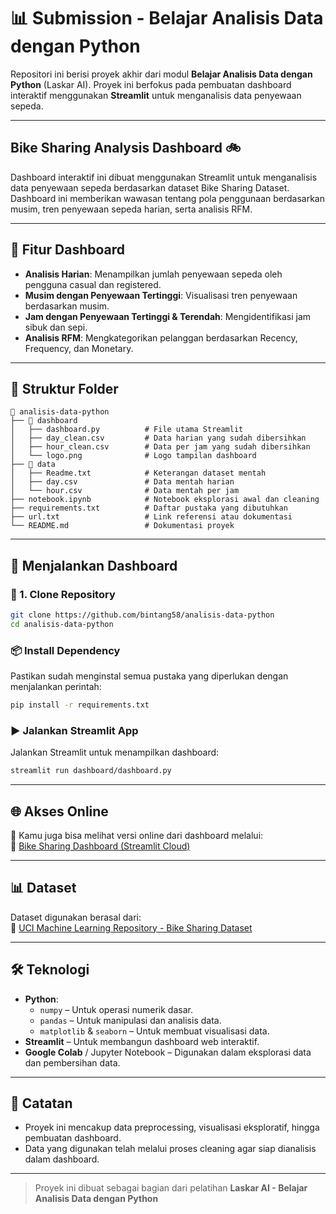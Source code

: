 # 📊 Submission - Belajar Analisis Data dengan Python

Repositori ini berisi proyek akhir dari modul **Belajar Analisis Data dengan Python** (Laskar AI). Proyek ini berfokus pada pembuatan dashboard interaktif menggunakan **Streamlit** untuk menganalisis data penyewaan sepeda.

---

## Bike Sharing Analysis Dashboard 🚲

Dashboard interaktif ini dibuat menggunakan Streamlit untuk menganalisis data penyewaan sepeda berdasarkan dataset Bike Sharing Dataset. Dashboard ini memberikan wawasan tentang pola penggunaan berdasarkan musim, tren penyewaan sepeda harian, serta analisis RFM.

---

## 📌 Fitur Dashboard

- **Analisis Harian**: Menampilkan jumlah penyewaan sepeda oleh pengguna casual dan registered.
- **Musim dengan Penyewaan Tertinggi**: Visualisasi tren penyewaan berdasarkan musim.
- **Jam dengan Penyewaan Tertinggi & Terendah**: Mengidentifikasi jam sibuk dan sepi.
- **Analisis RFM**: Mengkategorikan pelanggan berdasarkan Recency, Frequency, dan Monetary.

---

## 📂 Struktur Folder

```plaintext
📂 analisis-data-python
├── 📂 dashboard
│   ├── dashboard.py          # File utama Streamlit
│   ├── day_clean.csv         # Data harian yang sudah dibersihkan
│   ├── hour_clean.csv        # Data per jam yang sudah dibersihkan
│   └── logo.png              # Logo tampilan dashboard
├── 📂 data
│   ├── Readme.txt            # Keterangan dataset mentah
│   ├── day.csv               # Data mentah harian
│   └── hour.csv              # Data mentah per jam
├── notebook.ipynb            # Notebook eksplorasi awal dan cleaning
├── requirements.txt          # Daftar pustaka yang dibutuhkan
├── url.txt                   # Link referensi atau dokumentasi
└── README.md                 # Dokumentasi proyek
```

---

## 🚀 Menjalankan Dashboard

### 🔁 1. Clone Repository

```bash
git clone https://github.com/bintang58/analisis-data-python
cd analisis-data-python
```

### 📦 Install Dependency

Pastikan sudah menginstal semua pustaka yang diperlukan dengan menjalankan perintah:

```bash
pip install -r requirements.txt
```

### ▶️ Jalankan Streamlit App

Jalankan Streamlit untuk menampilkan dashboard:

```bash
streamlit run dashboard/dashboard.py
```

---

## 🌐 Akses Online

📍 Kamu juga bisa melihat versi online dari dashboard melalui:  
🔗 [Bike Sharing Dashboard (Streamlit Cloud)](https://bike-sharing-dashboards.streamlit.app/)

---

## 📊 Dataset

Dataset digunakan berasal dari:  
🔗 [UCI Machine Learning Repository - Bike Sharing Dataset](https://drive.google.com/file/d/1RaBmV6Q6FYWU4HWZs80Suqd7KQC34diQ/view)

---

## 🛠️ Teknologi

- **Python**:
  - `numpy` – Untuk operasi numerik dasar.
  - `pandas` – Untuk manipulasi dan analisis data.
  - `matplotlib` & `seaborn` – Untuk membuat visualisasi data.
- **Streamlit** – Untuk membangun dashboard web interaktif.
- **Google Colab** / Jupyter Notebook – Digunakan dalam eksplorasi data dan pembersihan data.


---

## 📝 Catatan

- Proyek ini mencakup data preprocessing, visualisasi eksploratif, hingga pembuatan dashboard.
- Data yang digunakan telah melalui proses cleaning agar siap dianalisis dalam dashboard.

---

> Proyek ini dibuat sebagai bagian dari pelatihan **Laskar AI - Belajar Analisis Data dengan Python**
